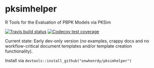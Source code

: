 # pksimhelper
R Tools for the Evaluation of PBPK Models via PKSim

<!-- badges: start -->
[![Travis build status](https://travis-ci.org/onwhenrdy/pksimhelper.svg?branch=master)](https://travis-ci.org/onwhenrdy/pksimhelper)
[![Codecov test coverage](https://codecov.io/gh/onwhenrdy/pksimhelper/branch/master/graph/badge.svg)](https://codecov.io/gh/onwhenrdy/pksimhelper?branch=master)
<!-- badges: end -->


Current state: Early dev-only version (no examples, crappy docs and no workflow-critical document templates and/or template creation functionality).

Install via `devtools::install_github("onwhenrdy/pksimhelper")`
